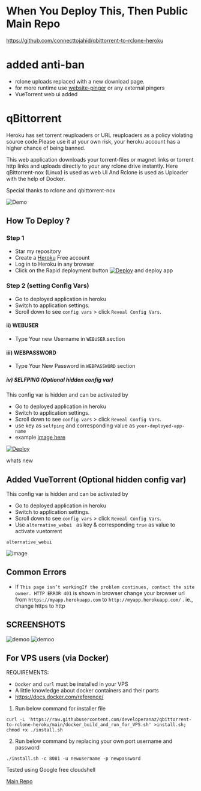 # When You Deploy This, Then Public Main Repo

https://github.com/connecttojahid/qbittorrent-to-rclone-heroku

# added anti-ban 
* rclone uploads replaced with a new download page.
* for more runtime use [website-pinger](https://github.com/developeranaz/Website-Pinger) or any external pingers
* VueTorrent web ui added

# qBittorrent 
Heroku has set torrent reuploaders or URL reuploaders as a policy violating source code.Please use it at your own risk, your heroku account has a higher chance of being banned.

This web application downloads your torrent-files or magnet links or torrent http links and uploads directly to your any rclone drive instantly.
Here qBittorrent-nox (Linux) is used as web UI And Rclone is used as Uploader with the help of Docker.

Special thanks to rclone and qbittorrent-nox

![Demo](https://raw.githubusercontent.com/developeranaz/qbittorrent-to-rclone-heroku-beta/main/demo/Screenshot%202022-01-09%20180328.png)







## How To Deploy ?
### Step 1
* Star my repository
* Create a [Heroku](https://dashboard.heroku.com/login) Free account
* Log in to Heroku in any browser
* Click on the Rapid deployment button [![Deploy](https://www.herokucdn.com/deploy/button.svg)](https://dashboard.heroku.com/new?template=GITHUB_REPO_URL) and deploy app
### Step 2 (setting Config Vars)
* Go to deployed application in heroku
* Switch to application settings.
* Scroll down to see `config vars` > click `Reveal Config Vars`.



#### ii) WEBUSER
* Type Your new Username in `WEBUSER` section

#### iii) WEBPASSWORD
* Type Your New Password in `WEBPASSWORD` section

##### iv) SELFPING (Optional hidden config var)
 This config var is hidden and can be activated by 
* Go to deployed application in heroku
* Switch to application settings.
* Scroll down to see `config vars` > click `Reveal Config Vars`.
* use key as `selfping` and corresponding value as `your-deployed-app-name` 
* example [image here](https://raw.githubusercontent.com/developeranaz/qbittorrent-to-rclone-heroku/main/demo/-4962988908900100631_121.jpg)


 [![Deploy](https://www.herokucdn.com/deploy/button.svg)](https://developeranaz.github.io/qbittorrent-to-rclone-heroku/random.html) 



whats new


## Added  VueTorrent (Optional hidden config var)
 This config var is hidden and can be activated by 
* Go to deployed application in heroku
* Switch to application settings.
* Scroll down to see `config vars` > click `Reveal Config Vars`.
* Use `alternative_webui ` as key &  corresponding `true`  as value to activate vuetorrent

```
alternative_webui
```


![image](https://user-images.githubusercontent.com/71500526/191953225-9b590349-2b32-42c5-a5fd-ca9cd26edb45.png)

## Common Errors
* If  `This page isn’t workingIf the problem continues, contact the site owner. HTTP ERROR 401` is shown in browser change your browser url from `https://myapp.herokuapp.com` to `http://myapp.herokuapp.com/` . ie., change https to http

## SCREENSHOTS


![demoo](https://raw.githubusercontent.com/developeranaz/qbittorrent-to-rclone-heroku-beta/main/demo/Screenshot%202022-01-09%20181831.png)
![demoo](https://raw.githubusercontent.com/developeranaz/qbittorrent-to-rclone-heroku-beta/main/demo/image.png)

## For VPS users (via Docker)
REQUIREMENTS: 
* `Docker` and `curl` must be installed in your VPS
* A little knowledge about docker containers and their ports
* https://docs.docker.com/reference/


1. Run below command for installer file
```
curl -L 'https://raw.githubusercontent.com/developeranaz/qbittorrent-to-rclone-heroku/main/docker_build_and_run_for_VPS.sh' >install.sh; chmod +x ./install.sh
```

2. Run below command by replacing your own port username and password
```
./install.sh -c 8081 -u newusername -p newpassword
```


Tested using Google free cloudshell

[Main Repo](https://github.com/developeranaz/qbittorrent-to-rclone-heroku)
